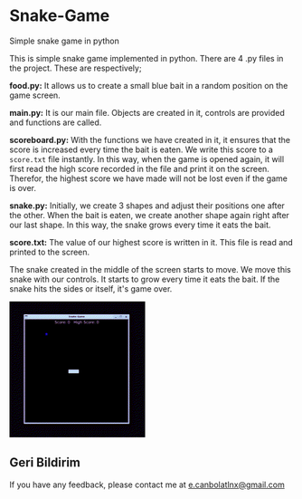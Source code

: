 # Snake-Game
Simple snake game in python

This is simple snake game implemented in python. There are 4 .py files in the project. These are respectively;  

**food.py:** It allows us to create a small blue bait in a random position on the game screen.    

**main.py:** It is our main file. Objects are created in it, controls are provided and functions are called.  

**scoreboard.py:** With the functions we have created in it, it ensures that the score is increased every time the bait is eaten. We write this score to a `score.txt` file instantly. In this way, when the game is opened again, it will first read the high score recorded in the file and print it on the screen. Therefor, the highest score we have made will not be lost even if the game is over.  

**snake.py:** Initially, we create 3 shapes and adjust their positions one after the other. When the bait is eaten, we create another shape again right after our last shape. In this way, the snake grows every time it eats the bait.  

**score.txt:** The value of our highest score is written in it. This file is read and printed to the screen.  

The snake created in the middle of the screen starts to move. We move this snake with our controls. It starts to grow every time it eats the bait. If the snake hits the sides or itself, it's game over.

![snake_game](https://github.com/efecnblt/Snake-Game/blob/main/snake_game.gif?raw=true)

## Geri Bildirim

If you have any feedback, please contact me at e.canbolatlnx@gmail.com
